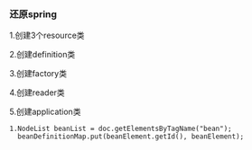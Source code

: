 ### 还原spring

1.创建3个resource类

2.创建definition类

3.创建factory类

4.创建reader类

5.创建application类


```
1.NodeList beanList = doc.getElementsByTagName("bean");
  beanDefinitionMap.put(beanElement.getId(), beanElement);
```

